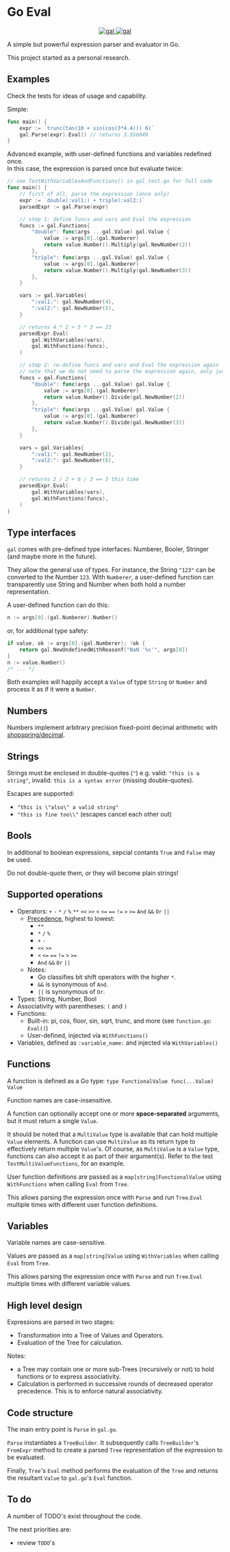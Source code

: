 # Go Eval

<p align="center">
  <a href="https://pkg.go.dev/github.com/seborama/gal/v8">
    <img src="https://img.shields.io/badge/godoc-reference-blue.svg" alt="gal">
  </a>

  <a href="https://goreportcard.com/report/github.com/seborama/gal/v8">
    <img src="https://goreportcard.com/badge/github.com/seborama/gal/v8" alt="gal">
  </a>
</p>

A simple but powerful expression parser and evaluator in Go.

This project started as a personal research.

## Examples

Check the tests for ideas of usage and capability.

Simple:

```go
func main() {
    expr := `trunc(tan(10 + sin(cos(3*4.4))) 6)`
    gal.Parse(expr).Eval() // returns 3.556049
}
```

Advanced example, with user-defined functions and variables redefined once.\
In this case, the expression is parsed once but evaluate twice:

```go
// see TestWithVariablesAndFunctions() in gal_test.go for full code
func main() {
    // first of all, parse the expression (once only)
    expr := `double(:val1:) + triple(:val2:)`
    parsedExpr := gal.Parse(expr)

    // step 1: define funcs and vars and Eval the expression
    funcs := gal.Functions{
        "double": func(args ...gal.Value) gal.Value {
            value := args[0].(gal.Numberer)
            return value.Number().Multiply(gal.NewNumber(2))
        },
        "triple": func(args ...gal.Value) gal.Value {
            value := args[0].(gal.Numberer)
            return value.Number().Multiply(gal.NewNumber(3))
        },
    }

    vars := gal.Variables{
        ":val1:": gal.NewNumber(4),
        ":val2:": gal.NewNumber(5),
    }

    // returns 4 * 2 + 5 * 3 == 23
    parsedExpr.Eval(
        gal.WithVariables(vars),
        gal.WithFunctions(funcs),
    )

    // step 2: re-define funcs and vars and Eval the expression again
    // note that we do not need to parse the expression again, only just evaluate it
    funcs = gal.Functions{
        "double": func(args ...gal.Value) gal.Value {
            value := args[0].(gal.Numberer)
            return value.Number().Divide(gal.NewNumber(2))
        },
        "triple": func(args ...gal.Value) gal.Value {
            value := args[0].(gal.Numberer)
            return value.Number().Divide(gal.NewNumber(3))
        },
    }

    vars = gal.Variables{
        ":val1:": gal.NewNumber(2),
        ":val2:": gal.NewNumber(6),
    }

    // returns 2 / 2 + 6 / 3 == 3 this time
    parsedExpr.Eval(
        gal.WithVariables(vars),
        gal.WithFunctions(funcs),
    )
}
```

## Type interfaces

`gal` comes with  pre-defined type interfaces: Numberer, Booler, Stringer (and maybe more in the future).

They allow the general use of types. For instance, the String `"123"` can be converted to the Number `123`.
With `Numberer`, a user-defined function can transparently use String and Number when both hold a number representation.

A user-defined function can do this:

```go
n := args[0].(gal.Numberer).Number()
```

or, for additional type safety:

```go
if value, ok := args[0].(gal.Numberer); !ok {
    return gal.NewUndefinedWithReasonf("NaN '%s'", args[0])
}
n := value.Number()
/* ... */
```

Both examples will happily accept a `Value` of type `String` or `Number` and process it as if it were a `Number`.

## Numbers

Numbers implement arbitrary precision fixed-point decimal arithmetic with [shopspring/decimal](https://github.com/shopspring/decimal).

## Strings

Strings must be enclosed in double-quotes (`"`) e.g. valid: `"this is a string"`, invalid: `this is a syntax error` (missing double-quotes).

Escapes are supported:
- `"this is \"also\" a valid string"`
- `"this is fine too\\"` (escapes cancel each other out)

## Bools

In additional to boolean expressions, sepcial contants `True` and `False` may be used.

Do not double-quote them, or they will become plain strings!

## Supported operations

* Operators: `+` `-` `*` `/` `%` `**` `<<` `>>` `<` `<=` `==` `!=` `>` `>=` `And` `&&` `Or` `||`
    * [Precedence](https://en.wikipedia.org/wiki/Order_of_operations#Programming_languages), highest to lowest:
        * `**`
        * `*` `/` `%`
        * `+` `-`
        * `<<` `>>`
        * `<` `<=` `==` `!=` `>` `>=`
        * `And` `&&` `Or` `||`
    * Notes:
        * Go classifies bit shift operators with the higher `*`.
        * `&&` is synonymous of `And`.
        * `||` is synonymous of `Or`.
* Types: String, Number, Bool
* Associativity with parentheses: `(` and `)`
* Functions:
    * Built-in: pi, cos, floor, sin, sqrt, trunc, and more (see `function.go`: `Eval()`)
    * User-defined, injected via `WithFunctions()`
* Variables, defined as `:variable_name:` and injected via `WithVariables()`

## Functions

A function is defined as a Go type: `type FunctionalValue func(...Value) Value`

Function names are case-insensitive.

A function can optionally accept one or more **space-separated** arguments, but it must return a single `Value`.

It should be noted that a `MultiValue` type is available that can hold multiple `Value` elements. A function can use `MultiValue` as its return type to effectively return multiple `Value`'s. Of course, as `MultiValue` is a `Value` type, functions can also accept it as part of their argument(s). Refer to the test `TestMultiValueFunctions`, for an example.

User function definitions are passed as a `map[string]FunctionalValue` using `WithFunctions` when calling `Eval` from `Tree`.

This allows parsing the expression once with `Parse` and run `Tree`.`Eval` multiple times with different user function definitions.

## Variables

Variable names are case-sensitive.

Values are passed as a `map[string]Value` using `WithVariables` when calling `Eval` from `Tree`.

This allows parsing the expression once with `Parse` and run `Tree`.`Eval` multiple times with different variable values.

## High level design

Expressions are parsed in two stages:

- Transformation into a Tree of Values and Operators.
- Evaluation of the Tree for calculation.

Notes:

- a Tree may contain one or more sub-Trees (recursively or not) to hold functions or to express associativity.
- Calculation is performed in successive rounds of decreased operator precedence. This is to enforce natural associativity.

## Code structure

The main entry point is `Parse` in `gal.go`.

`Parse` instantiates a `TreeBuilder`. It subsequently calls `TreeBuilder`'s `FromExpr` method to create a parsed `Tree` representation of the expression to be evaluated.

Finally, `Tree`'s `Eval` method performs the evaluation of the `Tree` and returns the resultant `Value` to `gal.go`'s `Eval` function.

## To do

A number of TODO's exist throughout the code.

The next priorities are:
- review `TODO`'s
